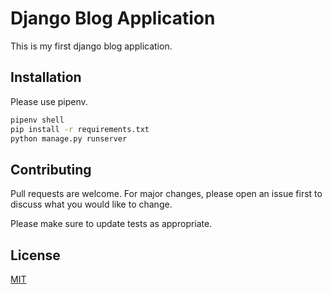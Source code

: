 # Django Blog Application

This is my first django blog application.

## Installation

Please use pipenv.

```bash
pipenv shell
pip install -r requirements.txt
python manage.py runserver
```


## Contributing
Pull requests are welcome. For major changes, please open an issue first to discuss what you would like to change.

Please make sure to update tests as appropriate.

## License
[MIT](https://choosealicense.com/licenses/mit/)
